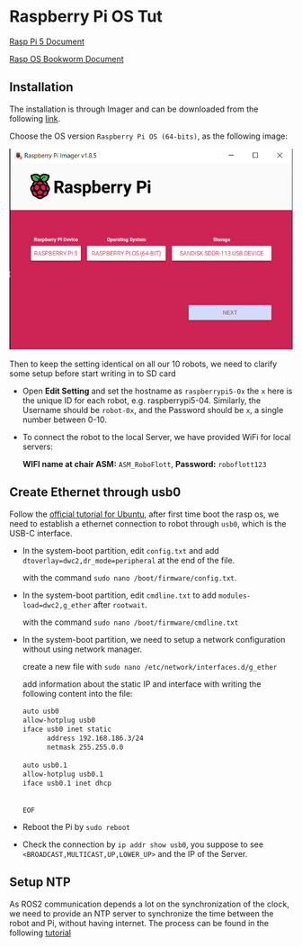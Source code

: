 # Raspberry Pi OS Tut

[Rasp Pi 5 Document](https://www.raspberrypi.com/documentation/computers/getting-started.html) 

[Rasp OS Bookworm Document](https://www.raspberrypi.com/documentation/computers/os.html)

## Installation
The installation is through Imager and can be downloaded from the following [link](https://www.raspberrypi.com/software/).

Choose the OS version `Raspberry Pi OS (64-bits)`, as the following image:

![Rasp1](Tutorials/rasp1.PNG)

Then to keep the setting identical on all our 10 robots, we need to clarify some setup before start writing in to SD card

- Open **Edit Setting** and set the hostname as `raspberrypi5-0x` the `x` here is the unique ID for each robot, e.g. raspberrypi5-04. Similarly, the Username should be `robot-0x`, and the Password should be `x`, a single number between 0-10.
- To connect the robot to the local Server, we have provided WiFi for local servers:

  **WIFI name at chair ASM:** `ASM_RoboFlott`, **Password:** `roboflott123`

## Create Ethernet through usb0
Follow the [official tutorial for Ubuntu](https://iroboteducation.github.io/create3_docs/setup/pi4humble/), after first time boot the rasp os, we need to establish a ethernet connection to robot through `usb0`, which is the USB-C interface.

- In the system-boot partition, edit `config.txt` and add `dtoverlay=dwc2,dr_mode=peripheral` at the end of the file.

  with the command `sudo nano /boot/firmware/config.txt`.

- In the system-boot partition, edit `cmdline.txt` to add `modules-load=dwc2,g_ether` after `rootwait`.

  with the command `sudo nano /boot/firmware/cmdline.txt`

- In the system-boot partition, we need to setup a network configuration without using network manager.

  create a new file with `sudo nano /etc/network/interfaces.d/g_ether`

  add information about the static IP and interface with writing the following content into the file:

  ```
  auto usb0
  allow-hotplug usb0
  iface usb0 inet static
        address 192.168.186.3/24
        netmask 255.255.0.0

  auto usb0.1
  allow-hotplug usb0.1
  iface usb0.1 inet dhcp


  EOF
  ```
- Reboot the Pi by `sudo reboot`

- Check the connection by `ip addr show usb0`, you suppose to see `<BROADCAST,MULTICAST,UP,LOWER_UP>` and the IP of the Server.

## Setup NTP 

As ROS2 communication depends a lot on the synchronization of the clock, we need to provide an  NTP server to synchronize the time between the robot and Pi, without having internet. The process can be found in the following [tutorial](https://iroboteducation.github.io/create3_docs/setup/compute-ntp/)

   
